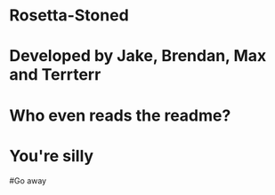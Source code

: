 # Rosetta-Stoned
#   Developed by Jake, Brendan, Max and Terrterr
#   Who even reads the readme?
#   You're silly






#Go away
